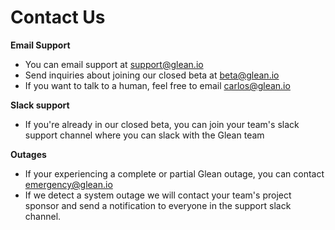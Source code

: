 # Contact Us

**Email Support**

- You can email support at [support@glean.io](mailto:support@glean.io)
- Send inquiries about joining our closed beta at [beta@glean.io](mailto:beta@glean.io)
- If you want to talk to a human, feel free to email carlos@glean.io

**Slack support**

- If you're already in our closed beta, you can join your team's slack support channel where you can slack with the Glean team

**Outages**

- If your experiencing a complete or partial Glean outage, you can contact emergency@glean.io
- If we detect a system outage we will contact your team's project sponsor and send a notification to everyone in the support slack channel.